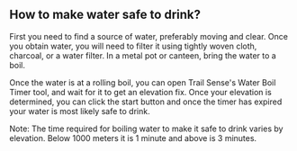 ## How to make water safe to drink?

First you need to find a source of water, preferably moving and clear. Once you obtain water, you will need to filter it using tightly woven cloth, charcoal, or a water filter. In a metal pot or canteen, bring the water to a boil.

Once the water is at a rolling boil, you can open Trail Sense's Water Boil Timer tool, and wait for it to get an elevation fix. Once your elevation is determined, you can click the start button and once the timer has expired your water is most likely safe to drink.

Note: The time required for boiling water to make it safe to drink varies by elevation. Below 1000 meters it is 1 minute and above is 3 minutes.
